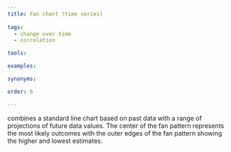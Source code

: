 ```yaml
---
title: Fan chart (time series)
  
tags:
  - change over time
  - correlation

tools:

examples:

synonyms:

order: 6

---
```


combines a standard line chart based on past data with a range of projections of future data values. The center of the fan pattern represents the most likely outcomes with the outer edges of the fan pattern showing the higher and lowest estimates.

<!--more-->
